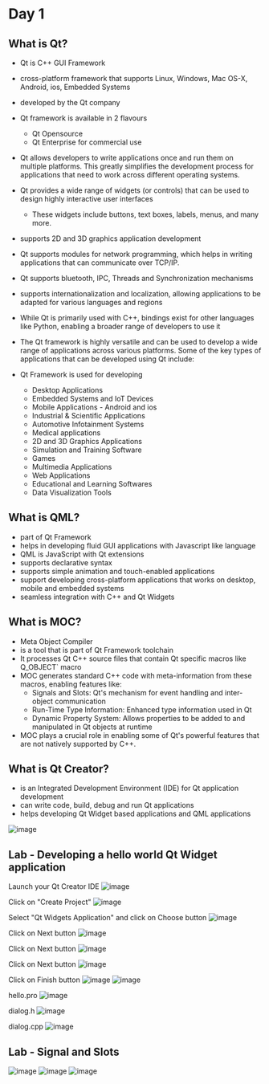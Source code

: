# Day 1

## What is Qt?
- Qt is C++ GUI Framework
- cross-platform framework that supports Linux, Windows, Mac OS-X, Android, ios, Embedded Systems
- developed by the Qt company
- Qt framework is available in 2 flavours
  - Qt Opensource
  - Qt Enterprise for commercial use
- Qt allows developers to write applications once and run them on multiple platforms. This greatly simplifies the development process for applications that need to work across different operating systems.
- Qt provides a wide range of widgets (or controls) that can be used to design highly interactive user interfaces
  - These widgets include buttons, text boxes, labels, menus, and many more.
- supports 2D and 3D graphics application development
- Qt supports modules for network programming, which helps in writing applications that can communicate over TCP/IP.
- Qt supports bluetooth, IPC, Threads and Synchronization mechanisms
- supports internationalization and localization, allowing applications to be adapted for various languages and regions
- While Qt is primarily used with C++, bindings exist for other languages like Python, enabling a broader range of developers to use it
- The Qt framework is highly versatile and can be used to develop a wide range of applications across various platforms. Some of the key types of applications that can be developed using Qt include:

- Qt Framework is used for developing
  - Desktop Applications
  - Embedded Systems and IoT Devices
  - Mobile Applications - Android and ios
  - Industrial & Scientific Applications
  - Automotive Infotainment Systems
  - Medical applications
  - 2D and 3D Graphics Applications
  - Simulation and Training Software
  - Games
  - Multimedia Applications
  - Web Applications
  - Educational and Learning Softwares
  - Data Visualization Tools

## What is QML?
- part of Qt Framework
- helps in developing fluid GUI applications with Javascript like language
- QML is JavaScript with Qt extensions
- supports declarative syntax
- supports simple animation and touch-enabled applications
- support developing cross-platform applications that works on desktop, mobile and embedded systems
- seamless integration with C++ and Qt Widgets

## What is MOC?
- Meta Object Compiler
- is a tool that is part of Qt Framework toolchain
- It processes Qt C++ source files that contain Qt specific macros like Q_OBJECT` macro
- MOC generates standard C++ code with meta-information from these macros, enabling features like:
  - Signals and Slots: Qt's mechanism for event handling and inter-object communication
  - Run-Time Type Information: Enhanced type information used in Qt
  - Dynamic Property System: Allows properties to be added to and manipulated in Qt objects at runtime
- MOC plays a crucial role in enabling some of Qt's powerful features that are not natively supported by C++.

## What is Qt Creator?
- is an Integrated Development Environment (IDE) for Qt application development
- can write code, build, debug and run Qt applications
- helps developing Qt Widget based applications and QML applications

![image](https://github.com/tektutor/qt-jan-2024/assets/12674043/f684632a-99f3-4b3d-b8b2-a614d8a71b1f)


## Lab - Developing a hello world Qt Widget application
Launch your Qt Creator IDE
![image](https://github.com/tektutor/qt-jan-2024/assets/12674043/f684632a-99f3-4b3d-b8b2-a614d8a71b1f)

Click on "Create Project"
![image](https://github.com/tektutor/qt-jan-2024/assets/12674043/01c16f21-cd44-41ac-aef7-bbccc8006d94)

Select "Qt Widgets Application" and click on Choose button
![image](https://github.com/tektutor/qt-jan-2024/assets/12674043/639fdaa2-45f6-44fd-8b5e-bf86975ed8b8)

Click on Next button
![image](https://github.com/tektutor/qt-jan-2024/assets/12674043/6984116c-b2b2-4f92-b297-bc2e65f4d4d4)

Click on Next button
![image](https://github.com/tektutor/qt-jan-2024/assets/12674043/1af32032-1e76-436a-ab3c-a048083c126e)

Click on Next button
![image](https://github.com/tektutor/qt-jan-2024/assets/12674043/c4e3cfc3-c252-45cb-90c0-5aacf38af3ba)

Click on Finish button
![image](https://github.com/tektutor/qt-jan-2024/assets/12674043/f1c58920-24bd-45d2-b140-efd9d42cf6df)
![image](https://github.com/tektutor/qt-jan-2024/assets/12674043/fc734b79-f1e6-46f9-b823-a6a10c9a6aae)

hello.pro
![image](https://github.com/tektutor/qt-jan-2024/assets/12674043/2330ebdf-2d01-4f2f-8ac6-54324ac5ffcb)

dialog.h
![image](https://github.com/tektutor/qt-jan-2024/assets/12674043/ef6c4246-c9d4-4338-82af-9059d0758cf4)

dialog.cpp
![image](https://github.com/tektutor/qt-jan-2024/assets/12674043/27a132b4-4216-44c9-aa5f-44d19ff77a81)



## Lab - Signal and Slots

![image](https://github.com/tektutor/qt-jan-2024/assets/12674043/c6b7fb2e-5fcb-4c8c-9ab8-9a8b1d00c768)
![image](https://github.com/tektutor/qt-jan-2024/assets/12674043/3ae414c4-366a-416c-be71-3ec8ceff037f)
![image](https://github.com/tektutor/qt-jan-2024/assets/12674043/ab7b72cd-09a3-4a5f-8f36-2bd0dd4766d3)
